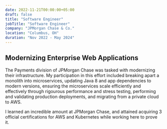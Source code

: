 ```yaml
---
date: 2022-11-21T00:00:00+05:00
draft: false
title: "Software Engineer"
jobTitle: "Software Engineer"
company: "JPMorgan Chase & Co."
location: "Columbus, OH"
duration: "Nov 2022 - May 2024"
---
```

## Modernizing Enterprise Web Applications

The Payments division of JPMorgan Chase was tasked with modernizing their infrastructure. My participation in this effort included breaking apart a monolith into microservices, updating Java 8 and app dependencies to modern versions, ensuring the microservices scale efficiently and effectively through rigourous performance and stress testing, performing and validating production deployments, and migrating from a private cloud to AWS.

I learned an incredible amount at JPMorgan Chase, and attained acquiring 3 official certifications for AWS and Kubernetes while working here to prove it.
